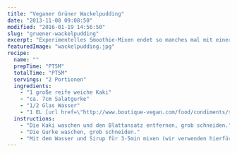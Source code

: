 ```yaml
---
title: "Veganer Grüner Wackelpudding"
date: "2013-11-08 09:08:50"
modified: "2016-01-19 14:56:50"
slug: "gruener-wackelpudding"
excerpt: "Experimentelles Smoothie-Mixen endet so manches mal mit einer Überraschung - glücklicherweise meist positiven Überraschungen und neuen Geschmackserlebnissen."
featuredImage: "wackelpudding.jpg"
recipe:
  name: ""
  prepTime: "PT5M"
  totalTime: "PT5M"
  servings: "2 Portionen"
  ingredients:
    - "1 große reife weiche Kaki"
    - "ca. 7cm Salatgurke"
    - "1/2 Glas Wasser"
    - "1 EL [url href=\"http://www.boutique-vegan.com/food/condiments/sweeteners/Sweet-Freedom-Original.html?listtype=search&searchparam=sweet%20freedom\" target=\"_blank\"]Sweet Freedom[/url] Sirup (oder Apfel- bzw. Agavendicksaft)"
  instructions:
    - "Die Kaki waschen und den Blattansatz entfernen, grob schneiden."
    - "Die Gurke waschen, grob schneiden."
    - "Mit dem Wasser und Sirup für 3-5min mixen (wir verwenden hierfür den [url href=\"http://omniblend.de/\" target=\"_blank\"]Omniblend[/url]) und voilà: fertig ist der rohköstliche Wackelpudding!"
---
```


